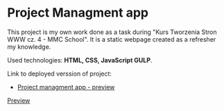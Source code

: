 # Project Managment app

This project is my own work done as a task during "Kurs Tworzenia Stron WWW cz. 4 - MMC School".
It is a static webpage created as a refresher my knowledge.

Used technologies: **HTML, CSS, JavaScript GULP**.

Link to deployed verssion of project:

- [Project managment app - preview](https://react-course-project-6.vercel.app/)

[Preview](https://arturdevcraft.github.io/HTML_CSS_Course-Part_4/)
